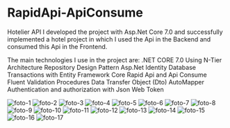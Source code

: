 # RapidApi-ApiConsume

Hotelier API
I developed the project with Asp.Net Core 7.0 and successfully implemented a hotel project in which I used the Api in the Backend and consumed this Api in the Frontend.

The main technologies I use in the project are:
.NET CORE 7.0
Using N-Tier Architecture
Repository Design Pattern
Asp.Net Identity
Database Transactions with Entity Framework Core
Rapid Api and Api Consume
Fluent Validation Procedures
Data Transfer Object (Dto)
AutoMapper
Authentication and authorization with Json Web Token

![foto-1](https://github.com/atakanarslan06/RapidApi-ApiConsume/assets/82101800/f87bbfab-2c2b-488b-9a34-1f86d56ea461)
![foto-2](https://github.com/atakanarslan06/RapidApi-ApiConsume/assets/82101800/2a003839-0263-43e6-8e82-22d69cfe584b)
![foto-3](https://github.com/atakanarslan06/RapidApi-ApiConsume/assets/82101800/e4ce96e3-d761-4319-abdc-b03d9a71bea9)
![foto-4](https://github.com/atakanarslan06/RapidApi-ApiConsume/assets/82101800/01d0e52b-10b1-4ed4-93a1-d0b69ea97d18)
![foto-5](https://github.com/atakanarslan06/RapidApi-ApiConsume/assets/82101800/4adb89c3-9abf-4f7b-afbe-79a9c3d0ee5d)
![foto-6](https://github.com/atakanarslan06/RapidApi-ApiConsume/assets/82101800/89540b91-1749-49ee-b249-3e71a3c296c6)
![foto-7](https://github.com/atakanarslan06/RapidApi-ApiConsume/assets/82101800/5b08614a-8dc6-4aa9-9a09-7021cffffc63)
![foto-8](https://github.com/atakanarslan06/RapidApi-ApiConsume/assets/82101800/67706a63-cf0c-4855-9271-cde242968fe7)
![foto-9](https://github.com/atakanarslan06/RapidApi-ApiConsume/assets/82101800/b081d4c0-8db1-4459-8c1a-4e11bff29593)
![foto-10](https://github.com/atakanarslan06/RapidApi-ApiConsume/assets/82101800/b1d3daa3-c029-428a-95a8-bd2441058b68)
![foto-11](https://github.com/atakanarslan06/RapidApi-ApiConsume/assets/82101800/5031515c-d1ff-4945-8ef4-439fd41120ce)
![foto-12](https://github.com/atakanarslan06/RapidApi-ApiConsume/assets/82101800/f8dc32a8-b961-46d8-91a0-9b3216ec2d40)
![foto-13](https://github.com/atakanarslan06/RapidApi-ApiConsume/assets/82101800/b08eaab2-efc3-479c-abc0-138aef9e2295)
![foto-14](https://github.com/atakanarslan06/RapidApi-ApiConsume/assets/82101800/aa754560-3084-4308-9da2-b75da87d5119)
![foto-15](https://github.com/atakanarslan06/RapidApi-ApiConsume/assets/82101800/3e5cad50-3610-406b-a93d-168dc77508af)
![foto-16](https://github.com/atakanarslan06/RapidApi-ApiConsume/assets/82101800/4f227a64-e846-492f-84a8-3d622fff7dd0)
![foto-17](https://github.com/atakanarslan06/RapidApi-ApiConsume/assets/82101800/881cddae-841f-40a2-85a3-af8b34725e0c)
